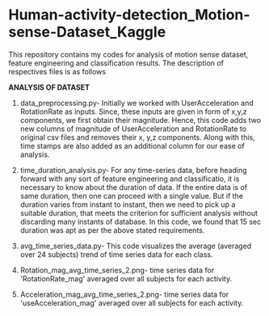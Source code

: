 # Human-activity-detection_Motion-sense-Dataset_Kaggle
This repository contains my codes for analysis of motion sense dataset, feature engineering and classification results. The description of respectives files is as follows

**ANALYSIS OF DATASET**

1. data_preprocessing.py-  Initially we worked with UserAcceleration and RotationRate as inputs. Since, these inputs are given in form of x,y,z components, we first obtain their 
magnitude. Hence, this code adds two new columns of magnitude of UserAcceleration and RotationRate to original csv files and removes  their x, y,z components. 
Along with this, time stamps are also added as an additional column for our ease of analysis.

2. time_duration_analysis.py- For any time-series data, before heading forward with any sort of feature engineering and classificatio, it is necessary to know about the duration of data. If the entire data is of same duration, then one can proceed with a single value. But if the duration varies from instant to instant, then we need to pick up a suitable duration, that meets the criterion for sufficient analysis without discarding many instants of database. In this code, we found that 15 sec duration was apt as per the above stated requirements.

3. avg_time_series_data.py- This code visualizes the average (averaged over 24 subjects) trend of time series data for each class. 

4. Rotation_mag_avg_time_series_2.png- time series data for 'RotationRate_mag' averaged over all subjects for each activity.
5. Acceleration_mag_avg_time_series_2.png- time series data for 'useAcceleration_mag' averaged over all subjects for each activity.
 




